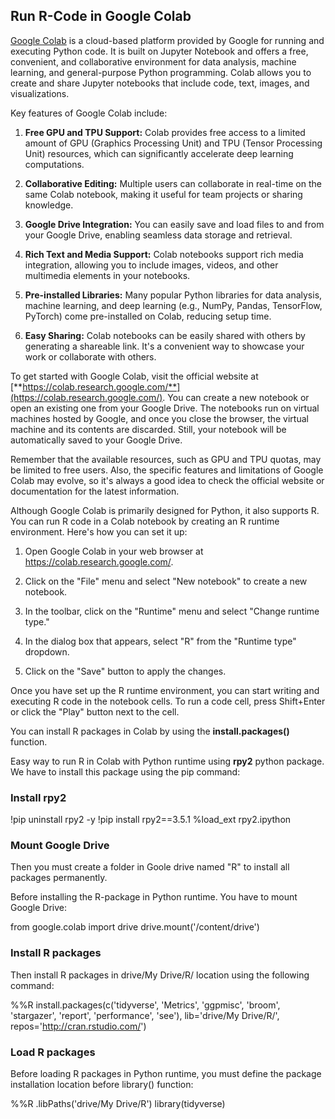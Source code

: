 ## Run R-Code in Google Colab

[Google Colab](https://colab.research.google.com/) is a cloud-based platform provided by Google for running and executing Python code. It is built on Jupyter Notebook and offers a free, convenient, and collaborative environment for data analysis, machine learning, and general-purpose Python programming. Colab allows you to create and share Jupyter notebooks that include code, text, images, and visualizations.

Key features of Google Colab include:

1.  **Free GPU and TPU Support:** Colab provides free access to a limited amount of GPU (Graphics Processing Unit) and TPU (Tensor Processing Unit) resources, which can significantly accelerate deep learning computations.

2.  **Collaborative Editing:** Multiple users can collaborate in real-time on the same Colab notebook, making it useful for team projects or sharing knowledge.

3.  **Google Drive Integration:** You can easily save and load files to and from your Google Drive, enabling seamless data storage and retrieval.

4.  **Rich Text and Media Support:** Colab notebooks support rich media integration, allowing you to include images, videos, and other multimedia elements in your notebooks.

5.  **Pre-installed Libraries:** Many popular Python libraries for data analysis, machine learning, and deep learning (e.g., NumPy, Pandas, TensorFlow, PyTorch) come pre-installed on Colab, reducing setup time.

6.  **Easy Sharing:** Colab notebooks can be easily shared with others by generating a shareable link. It's a convenient way to showcase your work or collaborate with others.

To get started with Google Colab, visit the official website at [**https://colab.research.google.com/**](https://colab.research.google.com/). You can create a new notebook or open an existing one from your Google Drive. The notebooks run on virtual machines hosted by Google, and once you close the browser, the virtual machine and its contents are discarded. Still, your notebook will be automatically saved to your Google Drive.

Remember that the available resources, such as GPU and TPU quotas, may be limited to free users. Also, the specific features and limitations of Google Colab may evolve, so it's always a good idea to check the official website or documentation for the latest information.

Although Google Colab is primarily designed for Python, it also supports R. You can run R code in a Colab notebook by creating an R runtime environment. Here's how you can set it up:

1.  Open Google Colab in your web browser at https://colab.research.google.com/.

2.  Click on the "File" menu and select "New notebook" to create a new notebook.

3.  In the toolbar, click on the "Runtime" menu and select "Change runtime type."

4.  In the dialog box that appears, select "R" from the "Runtime type" dropdown.

5.  Click on the "Save" button to apply the changes.

Once you have set up the R runtime environment, you can start writing and executing R code in the notebook cells. To run a code cell, press Shift+Enter or click the "Play" button next to the cell.

You can install R packages in Colab by using the **install.packages()** function.

Easy way to run R in  Colab with Python runtime using **rpy2**  python package. We have to install this package using the pip command:

### Install rpy2
!pip uninstall rpy2 -y
!pip install rpy2==3.5.1
%load_ext rpy2.ipython

### Mount Google Drive

Then you must create a folder in Goole drive named "R" to install all packages permanently.  

Before installing the R-package in Python runtime. You have to mount Google Drive:

from google.colab import drive
drive.mount('/content/drive')

### Install R packages

Then install R packages in drive/My Drive/R/ location using the following command:

%%R
install.packages(c('tidyverse', 'Metrics', 'ggpmisc', 'broom', 'stargazer', 'report', 'performance', 'see'), lib='drive/My Drive/R/', repos='http://cran.rstudio.com/')


### Load  R packages

Before loading R packages in Python runtime, you must define the package installation location before  library() function:

%%R
.libPaths('drive/My Drive/R')
library(tidyverse)







